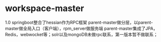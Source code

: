 # workspace-master
1.0 springboot整合了hessian作为RPC框架
parent-master做分层，以parent-master做全局入口（客户端），rpm_server做服务端
parent-master集成了JPA，Redis，webwocket等；solr以及mongoDB未做rpc联系，第一版本暂不做联系；
